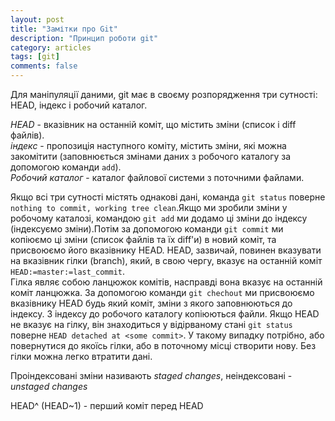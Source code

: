 ```yaml
---
layout: post
title: "Замітки про Git"
description: "Принцип роботи git"
category: articles
tags: [git]
comments: false
--- 
```


Для маніпуляції даними, git має в своєму розпорядження три сутності: HEAD, індекс і робочий каталог.

_HEAD_ - вказівник на останній коміт, що містить зміни (список і diff файлів).  
_індекс_ - пропозиція наступного коміту, містить зміни, які можна закомітити (заповнюється змінами даних з робочого каталогу за допомогою команди `add`).  
_Робочий каталог_ - каталог файлової системи з поточними файлами.

Якщо всі три сутності містять однакові дані, команда `git status` поверне `nothing to commit, working tree clean`.Якщо ми зробили зміни у робочому каталозі, командою `git add` ми додамо ці зміни до індексу (індексуємо зміни).Потім за допомогою команди `git commit` ми копіюємо ці зміни (список файлів та їх diff'и) в новий коміт, та присвоюємо його вказівнику HEAD.
HEAD, зазвичай, повинен вказувати на вказівник гілки (branch), який, в свою чергу, вказує на останній коміт `HEAD:=master:=last_commit`.  
Гілка являє собою ланцюжок комітів, насправді вона вказує на останній коміт ланцюжка.
За допомогою команди `git chechout` ми присвоюємо вказівнику HEAD будь який коміт, зміни з якого заповнюються до індексу. З індексу до робочого каталогу копіюються файли.
Якщо HEAD не вказує на гілку, він знаходиться у відірваному стані `git status` поверне `HEAD detached at <some commit>`. У такому випадку потрібно, або повернутися до якоїсь гілки, або в поточному місці створити нову. Без гілки можна легко втратити дані.

Проіндексовані зміни називають _staged changes_, неіндексовані - _unstaged changes_

HEAD^ (HEAD~1) - перший коміт перед HEAD